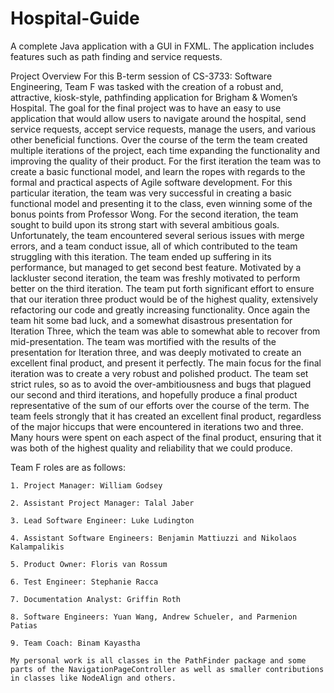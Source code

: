 # Hospital-Guide
A complete Java application with a GUl in FXML. The application includes features such as path finding and service requests.

Project Overview
For this B-term session of CS-3733: Software Engineering, Team F was tasked with the creation of a robust and, attractive, kiosk-style, pathfinding application for Brigham & Women’s Hospital. The goal for the final project was to have an easy to use application that would allow users to navigate around the hospital, send service requests, accept service requests, manage the users, and various other beneficial functions.  Over the course of the term the team created multiple iterations of the project, each time expanding the functionality and  improving the quality of their product. 
For the first iteration the team was to create a basic functional model, and learn the ropes with regards to the formal and practical aspects of Agile software development. For this particular iteration, the team was very successful in creating a basic functional model and presenting it to the class, even winning some of the bonus points from Professor Wong.
For the second iteration, the team sought to build upon its strong start with several ambitious goals. Unfortunately, the team encountered several serious issues with merge errors, and a team conduct issue, all of which contributed to the team struggling with this iteration. The team ended up suffering in its performance, but managed to get second best feature.
Motivated by a lackluster second iteration, the team was freshly motivated to perform better on the third iteration. The team put forth significant effort to ensure that our iteration three product would be of the highest quality, extensively refactoring our code and greatly increasing functionality. Once again the team hit some bad luck, and a somewhat disastrous presentation for Iteration Three, which the team was able to somewhat able to recover from mid-presentation. 
The team was mortified with the results of the presentation for Iteration three, and was deeply motivated to create an excellent final product, and present it perfectly. The main focus for the final iteration was to create a very robust and polished product. The team set strict rules, so as to avoid the over-ambitiousness and bugs that plagued our second and third iterations, and hopefully produce a final product representative of the sum of our efforts over the course of the term.
The team feels strongly that it has created an excellent final product, regardless of the major hiccups that were encountered in iterations two and three. Many hours were spent on each aspect of the final product, ensuring that it was both of the highest quality and reliability that we could produce.


Team F roles are as follows:

    1. Project Manager: William Godsey
    
    2. Assistant Project Manager: Talal Jaber
    
    3. Lead Software Engineer: Luke Ludington
    
    4. Assistant Software Engineers: Benjamin Mattiuzzi and Nikolaos Kalampalikis
    
    5. Product Owner: Floris van Rossum
    
    6. Test Engineer: Stephanie Racca
    
    7. Documentation Analyst: Griffin Roth
    
    8. Software Engineers: Yuan Wang, Andrew Schueler, and Parmenion Patias
    
    9. Team Coach: Binam Kayastha
    
    My personal work is all classes in the PathFinder package and some parts of the NavigationPageController as well as smaller contributions in classes like NodeAlign and others.
